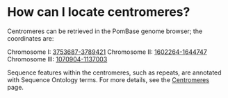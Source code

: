 # How can I locate centromeres?
<!-- pombase_categories: Genome browser,Finding data -->

Centromeres can be retrieved in the PomBase genome browser; the
coordinates are:

Chromosome I:
[3753687-3789421](https://www.pombase.org/jbrowse/?loc=I%3A3753680..3789414&tracks=DNA%2CPomBase%20forward%20strand%20features%2CPomBase%20reverse%20strand%20features&highlight=)
Chromosome II:
[1602264-1644747](https://www.pombase.org/jbrowse/?loc=II%3A1602261..1644744&tracks=DNA%2CPomBase%20forward%20strand%20features%2CPomBase%20reverse%20strand%20features&highlight=)
Chromosome III:
[1070904-1137003](https://www.pombase.org/jbrowse/?loc=III%3A1070899..1136998&tracks=DNA%2CPomBase%20forward%20strand%20features%2CPomBase%20reverse%20strand%20features&highlight=)

Sequence features within the centromeres, such as repeats, are annotated
with Sequence Ontology terms. For more details, see the
[Centromeres](/status/centromeres) page.

